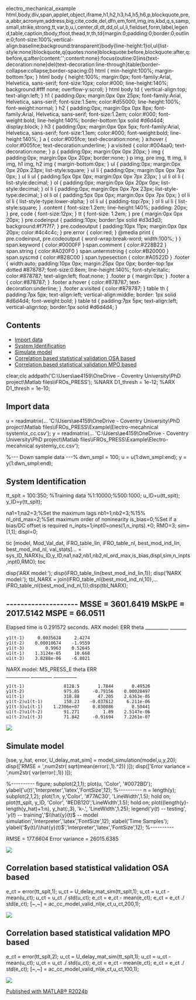   electro\_mechanical\_example     html,body,div,span,applet,object,iframe,h1,h2,h3,h4,h5,h6,p,blockquote,pre,a,abbr,acronym,address,big,cite,code,del,dfn,em,font,img,ins,kbd,q,s,samp,small,strike,strong,tt,var,b,u,i,center,dl,dt,dd,ol,ul,li,fieldset,form,label,legend,table,caption,tbody,tfoot,thead,tr,th,td{margin:0;padding:0;border:0;outline:0;font-size:100%;vertical-align:baseline;background:transparent}body{line-height:1}ol,ul{list-style:none}blockquote,q{quotes:none}blockquote:before,blockquote:after,q:before,q:after{content:'';content:none}:focus{outine:0}ins{text-decoration:none}del{text-decoration:line-through}table{border-collapse:collapse;border-spacing:0} html { min-height:100%; margin-bottom:1px; } html body { height:100%; margin:0px; font-family:Arial, Helvetica, sans-serif; font-size:10px; color:#000; line-height:140%; background:#fff none; overflow-y:scroll; } html body td { vertical-align:top; text-align:left; } h1 { padding:0px; margin:0px 0px 25px; font-family:Arial, Helvetica, sans-serif; font-size:1.5em; color:#d55000; line-height:100%; font-weight:normal; } h2 { padding:0px; margin:0px 0px 8px; font-family:Arial, Helvetica, sans-serif; font-size:1.2em; color:#000; font-weight:bold; line-height:140%; border-bottom:1px solid #d6d4d4; display:block; } h3 { padding:0px; margin:0px 0px 5px; font-family:Arial, Helvetica, sans-serif; font-size:1.1em; color:#000; font-weight:bold; line-height:140%; } a { color:#005fce; text-decoration:none; } a:hover { color:#005fce; text-decoration:underline; } a:visited { color:#004aa0; text-decoration:none; } p { padding:0px; margin:0px 0px 20px; } img { padding:0px; margin:0px 0px 20px; border:none; } p img, pre img, tt img, li img, h1 img, h2 img { margin-bottom:0px; } ul { padding:0px; margin:0px 0px 20px 23px; list-style:square; } ul li { padding:0px; margin:0px 0px 7px 0px; } ul li ul { padding:5px 0px 0px; margin:0px 0px 7px 23px; } ul li ol li { list-style:decimal; } ol { padding:0px; margin:0px 0px 20px 0px; list-style:decimal; } ol li { padding:0px; margin:0px 0px 7px 23px; list-style-type:decimal; } ol li ol { padding:5px 0px 0px; margin:0px 0px 7px 0px; } ol li ol li { list-style-type:lower-alpha; } ol li ul { padding-top:7px; } ol li ul li { list-style:square; } .content { font-size:1.2em; line-height:140%; padding: 20px; } pre, code { font-size:12px; } tt { font-size: 1.2em; } pre { margin:0px 0px 20px; } pre.codeinput { padding:10px; border:1px solid #d3d3d3; background:#f7f7f7; } pre.codeoutput { padding:10px 11px; margin:0px 0px 20px; color:#4c4c4c; } pre.error { color:red; } @media print { pre.codeinput, pre.codeoutput { word-wrap:break-word; width:100%; } } span.keyword { color:#0000FF } span.comment { color:#228B22 } span.string { color:#A020F0 } span.untermstring { color:#B20000 } span.syscmd { color:#B28C00 } span.typesection { color:#A0522D } .footer { width:auto; padding:10px 0px; margin:25px 0px 0px; border-top:1px dotted #878787; font-size:0.8em; line-height:140%; font-style:italic; color:#878787; text-align:left; float:none; } .footer p { margin:0px; } .footer a { color:#878787; } .footer a:hover { color:#878787; text-decoration:underline; } .footer a:visited { color:#878787; } table th { padding:7px 5px; text-align:left; vertical-align:middle; border: 1px solid #d6d4d4; font-weight:bold; } table td { padding:7px 5px; text-align:left; vertical-align:top; border:1px solid #d6d4d4; }

## Contents

*   [Import data](#2)
*   [System Identification](#3)
*   [Simulate model](#4)
*   [Correlation based statistical validation OSA based](#5)
*   [Correlation based statistical validation MPO based](#6)

clear;clc
addpath('C:\\Users\\ae4159\\OneDrive - Coventry University\\PhD project\\Matlab files\\iFROs\_PRESS');
%NARX D1\_thresh = 1e-12;
%ARX D1\_thresh = 1e-10;

## Import data

u = readmatrix(...
    'C:\\Users\\ae4159\\OneDrive - Coventry University\\PhD project\\Matlab files\\iFROs\_PRESS\\Example\\Electro-mecahnical system\\x\_cc.csv');
y = readmatrix(...
    'C:\\Users\\ae4159\\OneDrive - Coventry University\\PhD project\\Matlab files\\iFROs\_PRESS\\Example\\Electro-mecahnical system\\y\_cc.csv');

%--- Down sample data ---%
dwn\_smpl = 100;
u = u(1:dwn\_smpl:end);
y = y(1:dwn\_smpl:end);

## System Identification

tt\_splt = 100:350; %Training data %1:10000;%500:1000;
u\_ID=u(tt\_splt);
y\_ID=y(tt\_splt);

na1=1;na2=3;%Set the maximum lags
nb1=1;nb2=3;%15%
nl\_ord\_max=2;%Set maximum order of noninearity
is\_bias=0;%Set if a bias/DC offset is required
n\_inpts=1;inpt0=ones(1,n\_inpts).\*0;
RMO=3;
sim=\[1,1\];
displ=0;

tic
\[model, Mod\_Val\_dat, iFRO\_table\_lin, iFRO\_table\_nl, best\_mod\_ind\_lin, best\_mod\_ind\_nl, val\_stats\]...
    = sys\_ID\_NARX(u\_ID,y\_ID,na1,na2,nb1,nb2,nl\_ord\_max,is\_bias,displ,sim,n\_inpts,inpt0,RMO);
toc

disp('ARX model:'); disp(iFRO\_table\_lin{best\_mod\_ind\_lin,1});
disp('NARX model:'); tbl\_NARX = join(iFRO\_table\_nl{best\_mod\_ind\_nl,10},...
    iFRO\_table\_nl{best\_mod\_ind\_nl,1});disp(tbl\_NARX);

\--------------------
MSSE = 3601.6419
MSkPE = 2017.5142
MSPE = 66.0511
--------------------
Elapsed time is 0.291572 seconds.
ARX model:
                  ERR         theta 
               \_\_\_\_\_\_\_\_\_\_    \_\_\_\_\_\_\_

    y1(t-1)     0.0035628     2.4274
    y1(t-2)    0.00010674    -1.9559
    y1(t-3)        0.9963    0.52645
    u1(t-1)    1.3124e-05     10.668
    u1(t-3)    3.8288e-06    -6.8021

NARX model:
                      MS\_PRESS\_E      theta         ERR    
                      \_\_\_\_\_\_\_\_\_\_    \_\_\_\_\_\_\_\_\_    \_\_\_\_\_\_\_\_\_\_

    y1(t-1)               8128.5       1.7844       0.49526
    y1(t-2)               975.85     -0.79156    0.00028497
    u1(t-1)               318.88       47.205    2.6363e-05
    y1(t-2)u1(t-1)        158.23    -0.037612     6.211e-06
    y1(t-3)u1(t-1)    1.2306e+07     0.030086       0.50441
    u1(t-2)u1(t-2)        91.271         1.89    2.5147e-06
    u1(t-2)u1(t-3)        71.842     -0.91694    7.2261e-07

![](electro_mechanical_example_01.png)

## Simulate model

\[sse, y\_hat, error, U\_delay\_mat\_sim\] = model\_simulation(model,u,y,20);
disp(\['RMSE = ',num2str( sqrt(mean(error(:,1).^2)) )\]);
disp(\['Error variance = ',num2str( var(error(:,1)) )\]);

%----------
figure;
subplot(2,1,1); plot(u, 'Color', '#0072BD');
ylabel('$u(t)$','Interpreter','latex','FontSize',12);
%----------
n = length(y);
subplot(2,1,2);
plot(1:n, y,'Color', '#77AC30', 'LineWidth',1.5); hold on;
plot(tt\_splt, y\_ID, 'Color', '#EDB120','LineWidth',1.5); hold on;
plot((length(y)-length(y\_hat)+1:n), y\_hat(:,3), 'k-.', 'LineWidth',1.25);
legend('$y(t)$ -- testing', '$y(t)$ -- training','$\\hat{y}(t)$ -- model simulation','Interpreter','latex','FontSize',12);
xlabel('Time Samples');
ylabel('$y(t)/\\hat{y}(t)$','Interpreter','latex','FontSize',12);
%----------

RMSE = 177.6604
Error variance = 26015.6385

![](electro_mechanical_example_02.png)

## Correlation based statistical validation OSA based

e\_ct = error(tt\_splt,1);
u\_ct = U\_delay\_mat\_sim(tt\_splt,1);
u\_ct = u\_ct - mean(u\_ct);
u\_ct = u\_ct ./ std(u\_ct);
e\_ct = e\_ct - mean(e\_ct);
e\_ct = e\_ct ./ std(e\_ct);
\[~,~\] = ac\_cc\_model\_valid\_nl(e\_ct,u\_ct,200,1);

![](electro_mechanical_example_03.png)

## Correlation based statistical validation MPO based

e\_ct = error(tt\_splt,2);
u\_ct = U\_delay\_mat\_sim(tt\_splt,1);
u\_ct = u\_ct - mean(u\_ct);
u\_ct = u\_ct ./ std(u\_ct);
e\_ct = e\_ct - mean(e\_ct);
e\_ct = e\_ct ./ std(e\_ct);
\[~,~\] = ac\_cc\_model\_valid\_nl(e\_ct,u\_ct,100,1);

![](electro_mechanical_example_04.png)

  
[Published with MATLAB® R2024b](https://www.mathworks.com/products/matlab/)